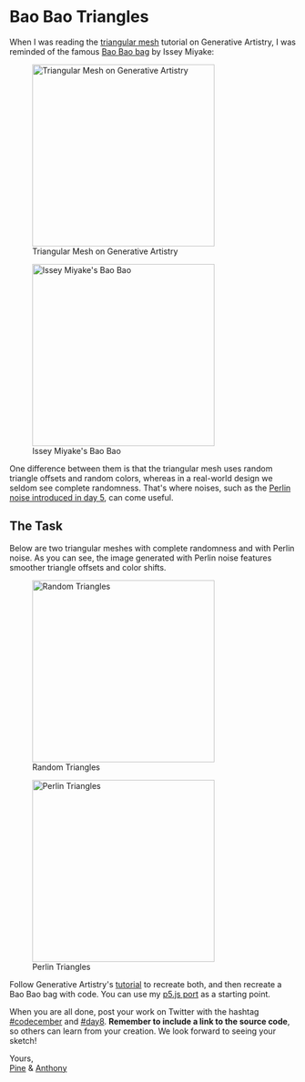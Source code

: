 # Bao Bao Triangles

When I was reading the [triangular mesh](https://generativeartistry.com/tutorials/triangular-mesh/) tutorial on Generative Artistry, I was reminded of the famous [Bao Bao bag](https://www.isseymiyake.com/en/brands/baobao) by Issey Miyake:

<div class="horizontal-images">
  <figure>
    <img src="/assets/2020/8/generative-artistry-triangles.png" alt="Triangular Mesh on Generative Artistry" width="320">
    <figcaption>Triangular Mesh on Generative Artistry</figcaption>
  </figure>
  <figure>
    <img src="/assets/2020/8/issey-miyake-bao-bao.png" alt="Issey Miyake's Bao Bao" width="320">
    <figcaption>Issey Miyake's Bao Bao</figcaption>
  </figure>
</div>

One difference between them is that the triangular mesh uses random triangle offsets and random colors, whereas in a real-world design we seldom see complete randomness. That's where noises, such as the [Perlin noise introduced in day 5](https://codecember.ink/2020/5), can come useful.

## The Task

Below are two triangular meshes with complete randomness and with Perlin noise. As you can see, the image generated with Perlin noise features smoother triangle offsets and color shifts.

<div class="horizontal-images">
  <figure>
    <img src="/assets/2020/8/random-triangles.png" alt="Random Triangles" width="320">
    <figcaption>Random Triangles</figcaption>
  </figure>
  <figure>
    <img src="/assets/2020/8/perlin-triangles.png" alt="Perlin Triangles" width="320">
    <figcaption>Perlin Triangles</figcaption>
  </figure>
</div>

Follow Generative Artistry's [tutorial](https://generativeartistry.com/tutorials/triangular-mesh/) to recreate both, and then recreate a Bao Bao bag with code. You can use my [p5.js port](https://editor.p5js.org/octref/sketches/tnsLNrUdD) as a starting point.

When you are all done, post your work on Twitter with the hashtag [#codecember](https://twitter.com/hashtag/codecember) and [#day8](https://twitter.com/hashtag/day8). **Remember to include a link to the source code**, so others can learn from your creation. We look forward to seeing your sketch!

Yours, <br>
[Pine](https://twitter.com/octref) & [Anthony](https://twitter.com/antfu7)

